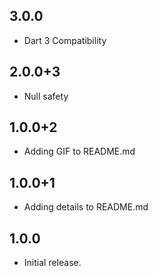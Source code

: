 ## 3.0.0
* Dart 3 Compatibility

## 2.0.0+3

* Null safety

## 1.0.0+2

* Adding GIF to README.md

## 1.0.0+1

* Adding details to README.md

## 1.0.0

* Initial release.